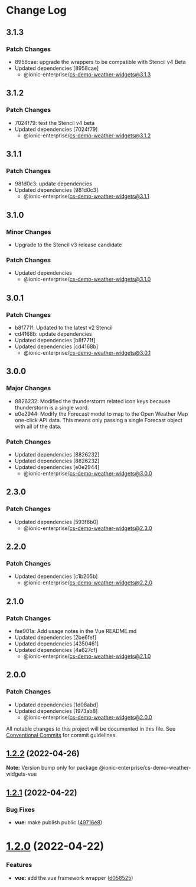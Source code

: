 # Change Log

## 3.1.3

### Patch Changes

- 8958cae: upgrade the wrappers to be compatible with Stencil v4 Beta
- Updated dependencies [8958cae]
  - @ionic-enterprise/cs-demo-weather-widgets@3.1.3

## 3.1.2

### Patch Changes

- 7024f79: test the Stencil v4 beta
- Updated dependencies [7024f79]
  - @ionic-enterprise/cs-demo-weather-widgets@3.1.2

## 3.1.1

### Patch Changes

- 981d0c3: update dependencies
- Updated dependencies [981d0c3]
  - @ionic-enterprise/cs-demo-weather-widgets@3.1.1

## 3.1.0

### Minor Changes

- Upgrade to the Stencil v3 release candidate

### Patch Changes

- Updated dependencies
  - @ionic-enterprise/cs-demo-weather-widgets@3.1.0

## 3.0.1

### Patch Changes

- b8f771f: Updated to the latest v2 Stencil
- cd4168b: update dependencies
- Updated dependencies [b8f771f]
- Updated dependencies [cd4168b]
  - @ionic-enterprise/cs-demo-weather-widgets@3.0.1

## 3.0.0

### Major Changes

- 8826232: Modified the thunderstorm related icon keys because thunderstorm is a single word.
- e0e2944: Modify the Forecast model to map to the Open Weather Map one-click API data. This means only passing a single Forecast object with all of the data.

### Patch Changes

- Updated dependencies [8826232]
- Updated dependencies [8826232]
- Updated dependencies [e0e2944]
  - @ionic-enterprise/cs-demo-weather-widgets@3.0.0

## 2.3.0

### Patch Changes

- Updated dependencies [593f6b0]
  - @ionic-enterprise/cs-demo-weather-widgets@2.3.0

## 2.2.0

### Patch Changes

- Updated dependencies [c1b205b]
  - @ionic-enterprise/cs-demo-weather-widgets@2.2.0

## 2.1.0

### Patch Changes

- fae901a: Add usage notes in the Vue README.md
- Updated dependencies [2be6fef]
- Updated dependencies [4350461]
- Updated dependencies [4a627cf]
  - @ionic-enterprise/cs-demo-weather-widgets@2.1.0

## 2.0.0

### Patch Changes

- Updated dependencies [1d08abd]
- Updated dependencies [1973ab8]
  - @ionic-enterprise/cs-demo-weather-widgets@2.0.0

All notable changes to this project will be documented in this file.
See [Conventional Commits](https://conventionalcommits.org) for commit guidelines.

## [1.2.2](https://github.com/ionic-enterprise/cs-demo-weather-widgets/compare/v1.2.1...v1.2.2) (2022-04-26)

**Note:** Version bump only for package @ionic-enterprise/cs-demo-weather-widgets-vue

## [1.2.1](https://github.com/ionic-enterprise/cs-demo-weather-widgets/compare/v1.2.0...v1.2.1) (2022-04-22)

### Bug Fixes

- **vue:** make publish public ([49716e8](https://github.com/ionic-enterprise/cs-demo-weather-widgets/commit/49716e859ecfba8bba463184a75f45720ba34e2d))

# [1.2.0](https://github.com/ionic-enterprise/cs-demo-weather-widgets/compare/v1.1.1...v1.2.0) (2022-04-22)

### Features

- **vue:** add the vue framework wrapper ([d058525](https://github.com/ionic-enterprise/cs-demo-weather-widgets/commit/d05852507be466dfb4829a183742aecc56d54992))
